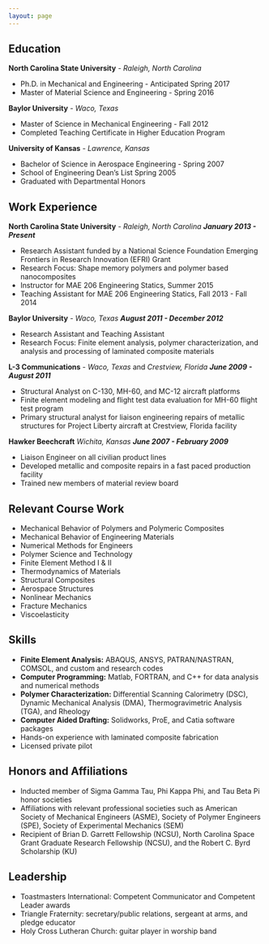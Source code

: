 ```yaml
---
layout: page
---
```

## Education
__North Carolina State University__ - *Raleigh, North Carolina*
* Ph.D. in Mechanical and Engineering - Anticipated Spring 2017
* Master of Material Science and Engineering - Spring 2016


__Baylor University__ - *Waco, Texas*
* Master of Science in Mechanical Engineering - Fall 2012
* Completed Teaching Certificate in Higher Education Program


__University of Kansas__ - *Lawrence, Kansas*
* Bachelor of Science in Aerospace Engineering - Spring 2007
* School of Engineering Dean’s List Spring 2005
* Graduated with Departmental Honors


## Work Experience
__North Carolina State University__ - *Raleigh, North Carolina*
__*January 2013 - Present*__
* Research Assistant funded by a National Science Foundation Emerging Frontiers in Research Innovation (EFRI) Grant
* Research Focus: Shape memory polymers and polymer based nanocomposites
* Instructor for MAE 206 Engineering Statics, Summer 2015
* Teaching Assistant for MAE 206 Engineering Statics, Fall 2013 - Fall 2014

__Baylor University__ - *Waco, Texas*
__*August 2011 - December 2012*__
* Research Assistant and Teaching Assistant
* Research Focus: Finite element analysis, polymer characterization, and analysis and processing of laminated composite materials

__L-3 Communications__ - *Waco, Texas* and *Crestview, Florida*
__*June 2009 - August 2011*__
* Structural Analyst on C-130, MH-60, and MC-12 aircraft platforms
* Finite element modeling and flight test data evaluation for MH-60 flight test program
* Primary structural analyst for liaison engineering repairs of metallic structures for  Project Liberty aircraft at Crestview, Florida facility

__Hawker Beechcraft__ *Wichita, Kansas*
__*June 2007 - February 2009*__
* Liaison Engineer on all civilian product lines
* Developed metallic and composite repairs in a fast paced production facility
* Trained new members of material review board

## Relevant Course Work
* Mechanical Behavior of Polymers and Polymeric Composites
* Mechanical Behavior of Engineering Materials
* Numerical Methods for Engineers
* Polymer Science and Technology
* Finite Element Method I & II
* Thermodynamics of Materials
* Structural Composites
* Aerospace Structures
* Nonlinear Mechanics
* Fracture Mechanics
* Viscoelasticity

## Skills
* __Finite Element Analysis:__ ABAQUS, ANSYS, PATRAN/NASTRAN, COMSOL, and custom and research codes
* __Computer Programming:__ Matlab, FORTRAN, and C++ for data analysis and numerical methods
* __Polymer Characterization:__ Differential Scanning Calorimetry (DSC), Dynamic Mechanical Analysis	(DMA), Thermogravimetric Analysis (TGA), and Rheology
* __Computer Aided Drafting:__ Solidworks, ProE, and Catia software packages
* Hands-on experience with laminated composite fabrication
* Licensed private pilot

## Honors and Affiliations
* Inducted member of Sigma Gamma Tau, Phi Kappa Phi, and Tau Beta Pi honor societies
* Affiliations with relevant professional societies such as American Society of Mechanical Engineers (ASME), Society of Polymer	Engineers (SPE), Society of Experimental Mechanics (SEM)
* Recipient of Brian D. Garrett Fellowship (NCSU), North Carolina Space Grant Graduate Research Fellowship (NCSU), and the Robert C. Byrd Scholarship (KU)

## Leadership
* Toastmasters International: Competent Communicator and Competent Leader awards
* Triangle Fraternity: secretary/public relations, sergeant at arms, and pledge educator
* Holy Cross Lutheran Church: guitar player in worship band
